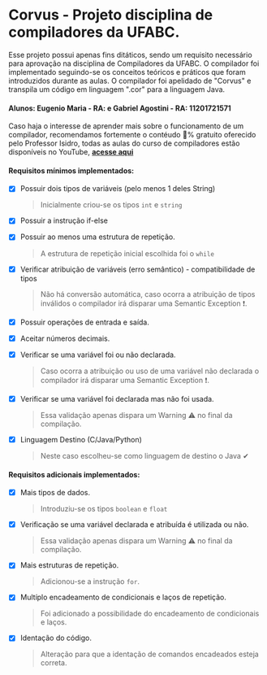 # Corvus - Projeto disciplina de compiladores da UFABC.

Esse projeto possui apenas fins ditáticos, sendo um requisito necessário para aprovação na disciplina de Compiladores da UFABC. O compilador foi implementado seguindo-se os conceitos teóricos e práticos que foram introduzidos durante as aulas. O compilador foi apelidado de "Corvus" e transpila um código em linguagem ".cor" para a linguagem Java.

#### Alunos: Eugenio Maria - RA:  e  Gabriel Agostini - RA: 11201721571

Caso haja o interesse de aprender mais sobre o funcionamento de um compilador, recomendamos fortemente o contéudo 💯% gratuito oferecido pelo Professor Isidro, todas as aulas do curso de compiladores estão disponíveis no YouTube, **[acesse aqui](https://www.youtube.com/watch?v=gxlxHYv-9oo&list=PLjcmNukBom6--0we1zrpoUE2GuRD-Me6W)**

#### Requisitos mínimos implementados:
  - [X] Possuir dois tipos de variáveis (pelo menos 1 deles String)
    > Inicialmente criou-se os tipos ```int``` e ```string```

  - [X] Possuir a instrução if-else

  - [X] Possuir ao menos uma estrutura de repetição.
    > A estrutura de repetição inicial escolhida foi o ```while```

  - [X] Verificar atribuição de variáveis (erro semântico) - compatibilidade de tipos
    > Não há conversão automática, caso ocorra a atribuição de tipos inválidos o compilador irá disparar uma Semantic Exception ❗.

  - [X] Possuir operações de entrada e saída.

  - [X] Aceitar números decimais.

  - [X] Verificar se uma variável foi ou não declarada.
    > Caso ocorra a atribuição ou uso de uma variável não declarada o compilador irá disparar uma Semantic Exception ❗.
    
  - [X] Verificar se uma variável foi declarada mas não foi usada.
    > Essa validação apenas dispara um Warning ⚠ no final da compilação.
  
  - [X] Linguagem Destino (C/Java/Python)
    > Neste caso escolheu-se como linguagem de destino o Java ✔

#### Requisitos adicionais implementados:
  - [X] Mais tipos de dados.
    > Introduziu-se os tipos ```boolean``` e ```float```

  - [X] Verificação se uma variável declarada e atribuída é utilizada ou não.
    > Essa validação apenas dispara um Warning ⚠ no final da compilação.

  - [X] Mais estruturas de repetição.
    > Adicionou-se a instrução ```for```.

  - [X] Multíplo encadeamento de condicionais e laços de repetição.
    > Foi adicionado a possibilidade do encadeamento de condicionais e laços.

  - [X] Identação do código.
    > Alteração para que a identação de comandos encadeados esteja correta.



